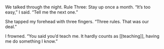 We talked through the night. Rule Three: Stay up once a month. “It’s too easy,” I said. “Tell me the next one.”

She tapped my forehead with three fingers. “Three rules. That was our deal.”

I frowned. “You said you’d teach me. It hardly counts as [[teaching]], having me do something I know.”